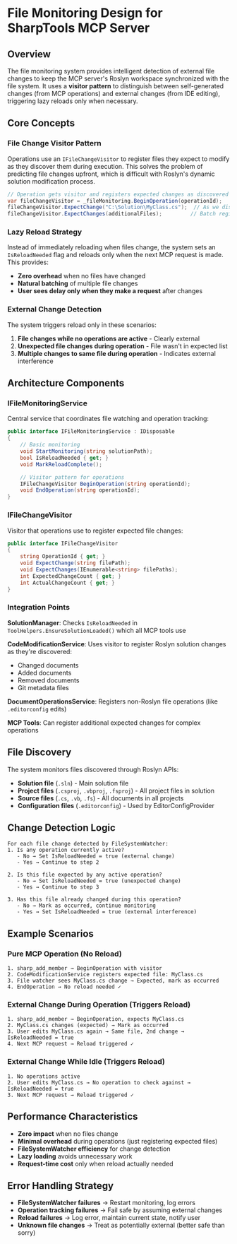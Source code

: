 # File Monitoring Design for SharpTools MCP Server

## Overview

The file monitoring system provides intelligent detection of external file changes to keep the MCP server's Roslyn workspace synchronized with the file system. It uses a **visitor pattern** to distinguish between self-generated changes (from MCP operations) and external changes (from IDE editing), triggering lazy reloads only when necessary.

## Core Concepts

### File Change Visitor Pattern

Operations use an `IFileChangeVisitor` to register files they expect to modify as they discover them during execution. This solves the problem of predicting file changes upfront, which is difficult with Roslyn's dynamic solution modification process.

```csharp
// Operation gets visitor and registers expected changes as discovered
var fileChangeVisitor = _fileMonitoring.BeginOperation(operationId);
fileChangeVisitor.ExpectChange("C:\Solution\MyClass.cs");  // As we discover changes
fileChangeVisitor.ExpectChanges(additionalFiles);         // Batch registration
```

### Lazy Reload Strategy

Instead of immediately reloading when files change, the system sets an `IsReloadNeeded` flag and reloads only when the next MCP request is made. This provides:

- **Zero overhead** when no files have changed
- **Natural batching** of multiple file changes
- **User sees delay only when they make a request** after changes

### External Change Detection

The system triggers reload only in these scenarios:

1. **File changes while no operations are active** - Clearly external
2. **Unexpected file changes during operation** - File wasn't in expected list
3. **Multiple changes to same file during operation** - Indicates external interference

## Architecture Components

### IFileMonitoringService

Central service that coordinates file watching and operation tracking:

```csharp
public interface IFileMonitoringService : IDisposable
{
    // Basic monitoring
    void StartMonitoring(string solutionPath);
    bool IsReloadNeeded { get; }
    void MarkReloadComplete();

    // Visitor pattern for operations
    IFileChangeVisitor BeginOperation(string operationId);
    void EndOperation(string operationId);
}
```

### IFileChangeVisitor

Visitor that operations use to register expected file changes:

```csharp
public interface IFileChangeVisitor
{
    string OperationId { get; }
    void ExpectChange(string filePath);
    void ExpectChanges(IEnumerable<string> filePaths);
    int ExpectedChangeCount { get; }
    int ActualChangeCount { get; }
}
```

### Integration Points

**SolutionManager**: Checks `IsReloadNeeded` in `ToolHelpers.EnsureSolutionLoaded()` which all MCP tools use

**CodeModificationService**: Uses visitor to register Roslyn solution changes as they're discovered:
- Changed documents
- Added documents
- Removed documents
- Git metadata files

**DocumentOperationsService**: Registers non-Roslyn file operations (like `.editorconfig` edits)

**MCP Tools**: Can register additional expected changes for complex operations

## File Discovery

The system monitors files discovered through Roslyn APIs:

- **Solution file** (`.sln`) - Main solution file
- **Project files** (`.csproj`, `.vbproj`, `.fsproj`) - All project files in solution
- **Source files** (`.cs`, `.vb`, `.fs`) - All documents in all projects
- **Configuration files** (`.editorconfig`) - Used by EditorConfigProvider

## Change Detection Logic

```
For each file change detected by FileSystemWatcher:
1. Is any operation currently active?
   - No → Set IsReloadNeeded = true (external change)
   - Yes → Continue to step 2

2. Is this file expected by any active operation?
   - No → Set IsReloadNeeded = true (unexpected change)
   - Yes → Continue to step 3

3. Has this file already changed during this operation?
   - No → Mark as occurred, continue monitoring
   - Yes → Set IsReloadNeeded = true (external interference)
```

## Example Scenarios

### Pure MCP Operation (No Reload)
```
1. sharp_add_member → BeginOperation with visitor
2. CodeModificationService registers expected file: MyClass.cs
3. File watcher sees MyClass.cs change → Expected, mark as occurred
4. EndOperation → No reload needed ✓
```

### External Change During Operation (Triggers Reload)
```
1. sharp_add_member → BeginOperation, expects MyClass.cs
2. MyClass.cs changes (expected) → Mark as occurred
3. User edits MyClass.cs again → Same file, 2nd change → IsReloadNeeded = true
4. Next MCP request → Reload triggered ✓
```

### External Change While Idle (Triggers Reload)
```
1. No operations active
2. User edits MyClass.cs → No operation to check against → IsReloadNeeded = true
3. Next MCP request → Reload triggered ✓
```

## Performance Characteristics

- **Zero impact** when no files change
- **Minimal overhead** during operations (just registering expected files)
- **FileSystemWatcher efficiency** for change detection
- **Lazy loading** avoids unnecessary work
- **Request-time cost** only when reload actually needed

## Error Handling Strategy

- **FileSystemWatcher failures** → Restart monitoring, log errors
- **Operation tracking failures** → Fail safe by assuming external changes
- **Reload failures** → Log error, maintain current state, notify user
- **Unknown file changes** → Treat as potentially external (better safe than sorry)